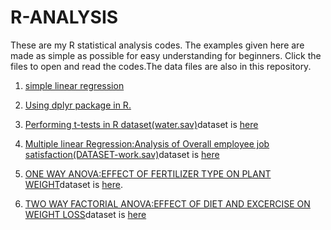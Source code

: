 # R-ANALYSIS
These are my R statistical analysis codes.
The examples given here are made as simple as possible for easy understanding for beginners.
Click the files to open and read the codes.The data files are also in this repository.

1.  [simple linear regression](https://github.com/GeorgeOduor/R-ANALYSIS/blob/master/smlr.Rnw)

2.  [Using dplyr package in R.](https://github.com/GeorgeOduor/R-ANALYSIS/blob/master/dplyr.Rmd)

3.  [Performing t-tests in R dataset(water.sav)](https://github.com/GeorgeOduor/R-ANALYSIS/blob/master/Ttests.Rmd)dataset is [here]()

4.  [Multiple linear Regression:Analysis of Overall employee job satisfaction(DATASET-work.sav)](https://github.com/GeorgeOduor/R-ANALYSIS/blob/master/MULTIPLEREG.Rmd)dataset is [here](https://github.com/GeorgeOduor/R-ANALYSIS/blob/master/work.sav)

5.  [ONE WAY ANOVA:EFFECT OF FERTILIZER TYPE ON PLANT WEIGHT](https://github.com/GeorgeOduor/R-ANALYSIS/blob/master/EFFECT_OF_FERTILIZER_TYPE_ON_PLANT_WEIGHT.Rmd)dataset is [here]().

6.  [TWO WAY FACTORIAL ANOVA:EFFECT OF DIET AND EXCERCISE ON WEIGHT LOSS](https://github.com/GeorgeOduor/R-ANALYSIS/blob/master/EFFECT-OF-DIET-AND-EXERCISE-ON-WEIGHT-LOSS.Rmd)dataset is [here]()
